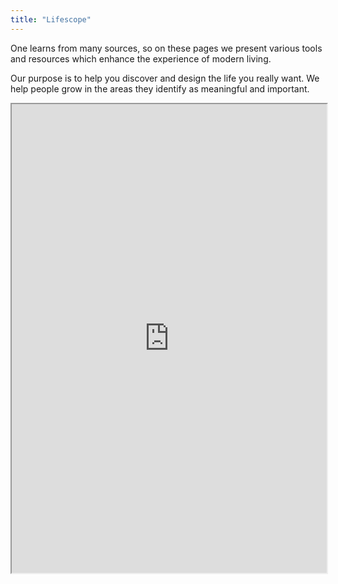 ```yaml
---
title: "Lifescope"
---
```


One learns from many sources, so on these pages we present various tools and resources which enhance the experience of modern living.

Our purpose is to help you discover and design the life you really want. We help people grow in the areas they identify as meaningful and important.

<iframe height="750" width="100%" src="https://ewelton.github.io/ktest/wiki.html#Lifescope"></iframe>
